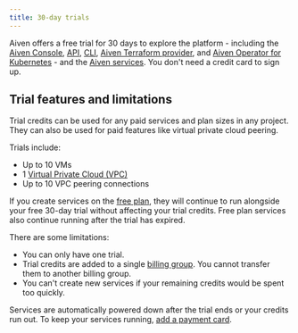 ```yaml
---
title: 30-day trials
---
```


Aiven offers a free trial for 30 days to explore the platform - including the [Aiven Console](/docs/tools/aiven-console), [API](/docs/tools/api), [CLI](/docs/tools/cli), [Aiven Terraform provider](/docs/tools/terraform), and [Aiven Operator for Kubernetes](/docs/tools/kubernetes) - and the [Aiven services](/docs/products/services). You don't need a credit card to sign up.

## Trial features and limitations

Trial credits can be used for any paid services and plan sizes in any project. They can
also be used for paid features like virtual private cloud peering.

Trials include:

-   Up to 10 VMs
-   1 [Virtual Private Cloud (VPC)](/docs/platform/howto/manage-vpc-peering)
-   Up to 10 VPC peering connections

If you create services on the [free plan](/docs/platform/concepts/free-plan), they will
continue to run alongside your free 30-day trial without affecting your trial credits.
Free plan services also continue running after the trial has expired.

<!-- vale off -->
There are some limitations:

-   You can only have one trial.
-   Trial credits are added to a single
    [billing group](/docs/platform/concepts/billing-groups-overview). You cannot transfer them to
    another billing group.
-   You can't create new services if your remaining credits would be spent too quickly.
<!-- vale on -->

Services are automatically powered down after the trial ends or your credits run out. To
keep your services running, [add a payment card](/docs/platform/howto/manage-payment-card).

